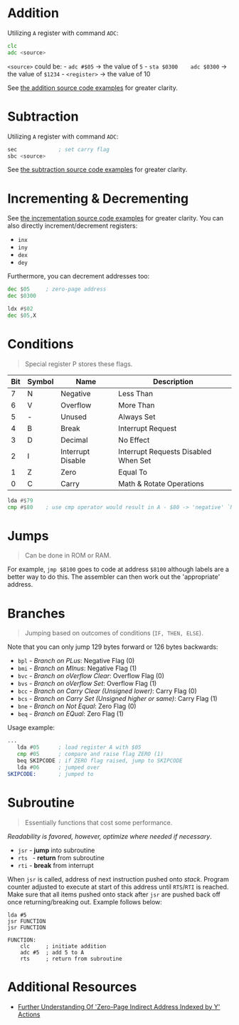 # Addition

Utilizing `A` register with command `ADC`:

```asm
clc
adc <source>
```

`<source>` could be:
    - `adc #$05` -> the value of `5`
    - `sta $0300    adc $0300` -> the value of `$1234`
    - `<register>` -> the value of 10

See [the addition source code examples](./examples/addition.s) for greater clarity.

# Subtraction

Utilizing `A` register with command `ADC`:

```asm
sec             ; set carry flag
sbc <source>
```

See [the subtraction source code examples](./examples/subtraction.s) for greater clarity.

# Incrementing & Decrementing

See [the incrementation source code examples](./examples/incrementation.s) for greater clarity. You can also directly increment/decrement registers:
- `inx`
- `iny`
- `dex`
- `dey`

Furthermore, you can decrement addresses too:
```asm
dec $05     ; zero-page address
dec $0300

ldx #$02
dec $05,X
```

# Conditions
> Special register P stores these flags.

| Bit | Symbol | Name              | Description                          |
|-----|--------|-------------------|--------------------------------------|
| 7   | N      | Negative          | Less Than                            |
| 6   | V      | Overflow          | More Than                            |
| 5   | -      | Unused            | Always Set                           |
| 4   | B      | Break             | Interrupt Request                    |
| 3   | D      | Decimal           | No Effect                            |
| 2   | I      | Interrupt Disable | Interrupt Requests Disabled When Set |
| 1   | Z      | Zero              | Equal To                             |
| 0   | C      | Carry             | Math & Rotate Operations             |

```asm
lda #$79
cmp #$80    ; use cmp operator would result in A - $80 -> 'negative' `N` flag
```

# Jumps
> Can be done in ROM or RAM.

For example, `jmp $8100` goes to code at address `$8100` although labels are a better way to do this. The assembler can then work out the 'appropriate' address.

# Branches
> Jumping based on outcomes of conditions (`IF, THEN, ELSE`).

Note that you can only jump 129 bytes forward or 126 bytes backwards:
- `bpl` - *Branch on PLus*: Negative Flag (0)
- `bmi` - *Branch on MInus*: Negative Flag (1)
- `bvc` - *Branch on oVerflow Clear*: Overflow Flag (0)
- `bvs` - *Branch on oVerflow Set*: Overflow Flag (1)
- `bcc` - *Branch on Carry Clear (Unsigned lower)*: Carry Flag (0)
- `bcs` - *Branch on Carry Set (Unsigned higher or same)*: Carry Flag (1)
- `bne` - *Branch on Not Equal*: Zero Flag (0)
- `beq` - *Branch on EQual*: Zero Flag (1)

Usage example:
```asm
...
   lda #05      ; load register A with $05
   cmp #05      ; compare and raise flag ZERO (1)
   beq SKIPCODE ; if ZERO flag raised, jump to SKIPCODE
   lda #06      ; jumped over
SKIPCODE:       ; jumped to
```

# Subroutine
> Essentially functions that cost some performance.

*Readability is favored, however, optimize where needed if necessary*.

- `jsr` - **jump** into subroutine
- `rts ` - **return** from subroutine
- `rti` - **break** from interrupt

When `jsr` is called, address of next instruction pushed onto *stack*. Program counter adjusted to execute at start of this address until `RTS`/`RTI` is reached. Make sure that all items pushed onto stack after `jsr` are pushed back off once returning/breaking out. Example follows below:

```
lda #5
jsr FUNCTION
jsr FUNCTION

FUNCTION:
    clc     ; initiate addition
    adc #5  ; add 5 to A
    rts     ; return from subroutine
```

# Additional Resources

- [Further Understanding Of 'Zero-Page Indirect Address Indexed by Y' Actions](https://stackoverflow.com/questions/77661945/struggling-to-understand-zero-page-indirect-address-indexed-by-y-for-the-6502?noredirect=1#comment136915304_77661945)